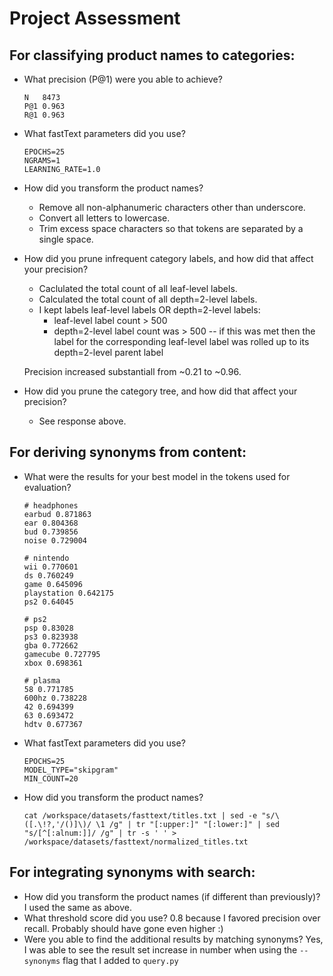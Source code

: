 # Project Assessment
## For classifying product names to categories:
* What precision (P@1) were you able to achieve?
    ```
    N	8473
    P@1	0.963
    R@1	0.963
    ```
* What fastText parameters did you use?
    ```
    EPOCHS=25
    NGRAMS=1
    LEARNING_RATE=1.0
    ```
* How did you transform the product names?
    * Remove all non-alphanumeric characters other than underscore.
    * Convert all letters to lowercase.
    * Trim excess space characters so that tokens are separated by a single space.

* How did you prune infrequent category labels, and how did that affect your precision?
    * Caclulated the total count of all leaf-level labels.
    * Calculated the total count of all depth=2-level labels.
    * I kept labels leaf-level labels OR depth=2-level labels:
        * leaf-level label count > 500
        * depth=2-level label count was > 500 -- if this was met then the label
          for the corresponding leaf-level label was rolled up to its depth=2-level parent label

    Precision increased substantiall from ~0.21 to ~0.96.
* How did you prune the category tree, and how did that affect your precision?
    * See response above.

## For deriving synonyms from content:
* What were the results for your best model in the tokens used for evaluation?
    ```
    # headphones
    earbud 0.871863
    ear 0.804368
    bud 0.739856
    noise 0.729004

    # nintendo
    wii 0.770601
    ds 0.760249
    game 0.645096
    playstation 0.642175
    ps2 0.64045

    # ps2
    psp 0.83028
    ps3 0.823938
    gba 0.772662
    gamecube 0.727795
    xbox 0.698361

    # plasma
    58 0.771785
    600hz 0.738228
    42 0.694399
    63 0.693472
    hdtv 0.677367
    ```
* What fastText parameters did you use?
    ```
    EPOCHS=25
    MODEL_TYPE="skipgram"
    MIN_COUNT=20
    ```
* How did you transform the product names?
    ```
    cat /workspace/datasets/fasttext/titles.txt | sed -e "s/\([.\!?,'/()]\)/ \1 /g" | tr "[:upper:]" "[:lower:]" | sed "s/[^[:alnum:]]/ /g" | tr -s ' ' > /workspace/datasets/fasttext/normalized_titles.txt
    ```

## For integrating synonyms with search:
* How did you transform the product names (if different than previously)?
I used the same as above.
* What threshold score did you use?
0.8 because I favored precision over recall. Probably should have gone even higher :)
* Were you able to find the additional results by matching synonyms?
Yes, I was able to see the result set increase in number when using the `--synonyms` flag that I added to `query.py`